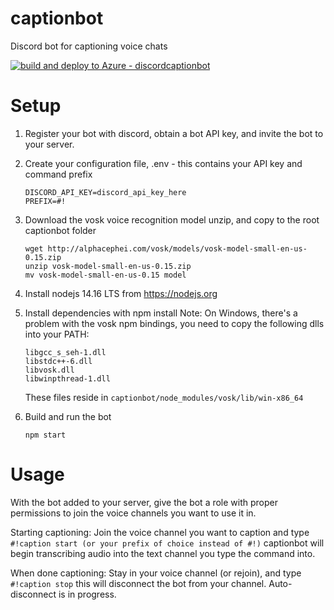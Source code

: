 # captionbot
Discord bot for captioning voice chats

[![build and deploy to Azure - discordcaptionbot](https://github.com/nickdepinet/captionbot/actions/workflows/main_discordcaptionbot.yml/badge.svg)](https://github.com/nickdepinet/captionbot/actions/workflows/main_discordcaptionbot.yml)

# Setup

1) Register your bot with discord, obtain a bot API key, and invite the bot to your server.

2) Create your configuration file, .env - this contains your API key and command prefix

    ```
    DISCORD_API_KEY=discord_api_key_here
    PREFIX=#!
    ```
3) Download the vosk voice recognition model unzip, and copy to the root captionbot folder
    ```
    wget http://alphacephei.com/vosk/models/vosk-model-small-en-us-0.15.zip
    unzip vosk-model-small-en-us-0.15.zip
    mv vosk-model-small-en-us-0.15 model
    ```
4) Install nodejs 14.16 LTS from https://nodejs.org
5) Install dependencies with npm install
    Note: On Windows, there's a problem with the vosk npm bindings, you need to copy the following dlls into your PATH:
    ```
    libgcc_s_seh-1.dll
    libstdc++-6.dll
    libvosk.dll
    libwinpthread-1.dll
    ```
    These files reside in `captionbot/node_modules/vosk/lib/win-x86_64`
6) Build and run the bot
    ```
    npm start
    ```

# Usage
With the bot added to your server, give the bot a role with proper permissions to join the voice channels you want to use it in.

Starting captioning:
Join the voice channel you want to caption and type 
`#!caption start (or your prefix of choice instead of #!)`
captionbot will begin transcribing audio into the text channel you type the command into.

When done captioning:
Stay in your voice channel (or rejoin), and type
`#!caption stop`
this will disconnect the bot from your channel. Auto-disconnect is in progress.


